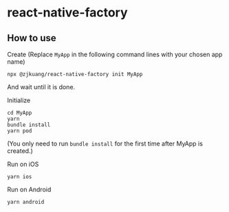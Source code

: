 # react-native-factory

## How to use

Create (Replace `MyApp` in the following command lines with your chosen app name)
```
npx @zjkuang/react-native-factory init MyApp
```
And wait until it is done.

Initialize
```
cd MyApp
yarn
bundle install
yarn pod
```
(You only need to run `bundle install` for the first time after MyApp is created.)

Run on iOS
```
yarn ios
```

Run on Android
```
yarn android
```
